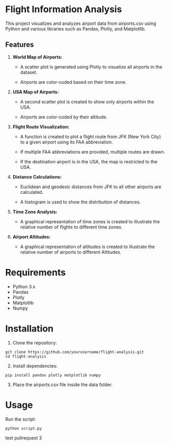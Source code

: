 # Flight Information Analysis

This project visualizes and analyzes airport data from airports.csv using Python and various libraries such as Pandas, Plotly, and Matplotlib.

## Features
1. **World Map of Airports:**

    - A scatter plot is generated using Plotly to visualize all airports in the dataset.

    - Airports are color-coded based on their time zone.

2. **USA Map of Airports:**

    - A second scatter plot is created to show only airports within the USA.

    - Airports are color-coded by their altitude.

3. **Flight Route Visualization:**

    - A function is created to plot a flight route from JFK (New York City) to a given airport using its FAA abbreviation.

    - If multiple FAA abbreviations are provided, multiple routes are drawn.

    - If the destination airport is in the USA, the map is restricted to the USA.

4. **Distance Calculations:**

    - Euclidean and geodesic distances from JFK to all other airports are calculated.

    - A histogram is used to show the distribution of distances.

5. **Time Zone Analysis:**

    - A graphical representation of time zones is created to illustrate the relative number of flights to different time zones.

6. **Airport Altitudes:**
    - A graphical representation of altitudes is created to illustrate the relative number of airports to different Altitudes.

# Requirements
- Python 3.x
- Pandas
- Plotly
- Matplotlib
- Numpy

# Installation

1. Clone the repository:

```
git clone https://github.com/yourusername/flight-analysis.git
cd flight-analysis
```

2. Install dependencies:
```
pip install pandas plotly matplotlib numpy
```

3. Place the airports.csv file inside the data folder.

# Usage
Run the script:
```
python script.py
```

test pullrequest 3
